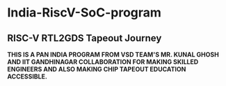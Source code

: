 # India-RiscV-SoC-program
## RISC-V RTL2GDS Tapeout Journey
 **THIS IS A PAN INDIA PROGRAM FROM VSD TEAM'S MR. KUNAL GHOSH AND IIT GANDHINAGAR COLLABORATION FOR MAKING SKILLED ENGINEERS AND ALSO MAKING CHIP TAPEOUT EDUCATION ACCESSIBLE.**
